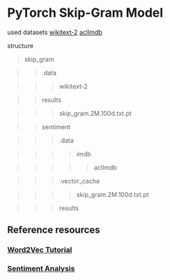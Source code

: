 # PyTorch Skip-Gram Model

used datasets [wikitext-2](https://www.salesforce.com/products/einstein/ai-research/the-wikitext-dependency-language-modeling-dataset/)
[aclImdb](http://ai.stanford.edu/~amaas/data/sentiment/)

structure

>skip_gram

>>.data

>>>wikitext-2

>>results

>>>skip_gram.2M.100d.txt.pt

>>sentiment

>>>.data

>>>>imdb

>>>>>aclImdb

>>>.vector_cache

>>>>skip_gram.2M.100d.txt.pt

>>>results


## Reference resources

### [Word2Vec Tutorial](http://mccormickml.com/2016/04/19/word2vec-tutorial-the-skip-gram-model/)

### [Sentiment Analysis](https://github.com/bentrevett/pytorch-sentiment-analysis)